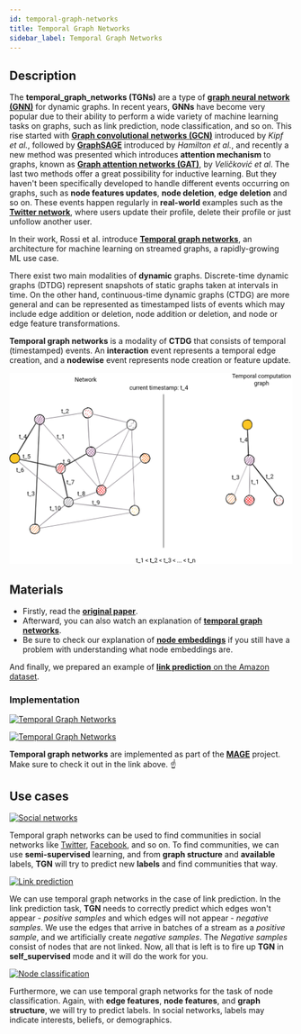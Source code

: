 ```yaml
---
id: temporal-graph-networks
title: Temporal Graph Networks
sidebar_label: Temporal Graph Networks
---
```


## Description

The **temporal_graph_networks (TGNs)** are a type of **[graph neural network
(GNN)](https://distill.pub/2021/gnn-intro/)** for dynamic graphs. In recent
years, **GNNs** have become very popular due to their ability to perform a wide
variety of machine learning tasks on graphs, such as link prediction, node
classification, and so on. This rise started with **[Graph convolutional
networks (GCN)](https://arxiv.org/pdf/1609.02907.pdf)** introduced by _Kipf et
al._, followed by **[GraphSAGE](https://arxiv.org/pdf/1706.02216.pdf)**
introduced by _Hamilton et al._, and recently a new method was presented which
introduces **attention mechanism** to graphs, known as **[Graph attention
networks
(GAT)](https://arxiv.org/pdf/1710.10903.pdf?ref=https://githubhelp.com)**, by
_Veličković et al_. The last two methods offer a great possibility for inductive
learning. But they haven't been specifically developed to handle different
events occurring on graphs, such as **node features updates**, **node
deletion**, **edge deletion** and so on. These events happen regularly in
**real-world** examples such as the **[Twitter
network](https://twitter.com/memgraphmage)**, where users update their profile,
delete their profile or just unfollow another user.

In their work, Rossi et al. introduce [**Temporal graph
networks**](https://arxiv.org/abs/2006.10637), an architecture for machine
learning on streamed graphs, a rapidly-growing ML use case.

There exist two main modalities of **dynamic** graphs. Discrete-time dynamic
graphs (DTDG) represent snapshots of static graphs taken at intervals in time.
On the other hand, continuous-time dynamic graphs (CTDG) are more general and
can be represented as timestamped lists of events which may include edge
addition or deletion, node addition or deletion, and node or edge feature
transformations.

**Temporal graph networks** is a modality of **CTDG** that consists of temporal
(timestamped) events. An **interaction** event represents a temporal edge
creation, and a **nodewise** event represents node creation or feature update.

![temporal-computation-graph](../../data/algorithms/machine-learning-graph-analytics/temporal-computation-graph.png)

## Materials

- Firstly, read the **[original paper](https://arxiv.org/pdf/2006.10637.pdf)**.
- Afterward, you can also watch an explanation of **[temporal graph
  networks](https://www.youtube.com/watch?v=0tw66aTfWaI&t=1759s&ab_channel=TheAIEpiphany)**.
- Be sure to check our explanation of **[node
  embeddings](https://memgraph.com/blog/introduction-to-node-embedding)** if you
  still have a problem with understanding what node embeddings are.

And finally, we prepared an example of [**link prediction** on the Amazon
dataset](https://hackmd.io/yy1mb9CVTYadmZz78iN5Jg).

### Implementation

[![Temporal Graph
Networks](https://img.shields.io/badge/Temporal_Graph_Networks-Implementation-FB6E00?style=for-the-badge&logo=github&logoColor=white)](https://github.com/memgraph/mage/blob/main/python/tgn.py)

[![Temporal Graph
Networks](https://img.shields.io/badge/Temporal_Graph_Networks-Documentation-FCC624?style=for-the-badge&logo=python&logoColor=white)](/mage/query-modules/python/temporal-graph-networks)

**Temporal graph networks** are implemented as part of the
[**MAGE**](https://github.com/memgraph/mage) project. Make sure to check it out
in the link above. :point_up:

## Use cases

[![Social
networks](https://img.shields.io/badge/Social_networks-Application-8A477F?style=for-the-badge)](/use-cases/social-media.md)

Temporal graph networks can be used to find communities in social networks like
[Twitter](https://twitter.com), [Facebook](https://www.facebook.com/), and so
on. To find communities, we can use **semi-supervised** learning, and from
**graph structure** and **available** labels, **TGN** will try to predict new
**labels** and find communities that way.

[![Link
prediction](https://img.shields.io/badge/Link_prediction-Application-8A477F?style=for-the-badge)](/mage/algorithms/machine-learning-graph-analytics/link-prediction-algorithm)

We can use temporal graph networks in the case of link prediction. In the link
prediction task, **TGN** needs to correctly predict which edges won't appear -
_positive samples_ and which edges will not appear - _negative samples_. We use
the edges that arrive in batches of a stream as a _positive sample_, and we
artificially create _negative samples_. The _Negative samples_ consist of nodes
that are not linked. Now, all that is left is to fire up **TGN** in
**self_supervised** mode and it will do the work for you.

[![Node
classification](https://img.shields.io/badge/Node_classification-Application-8A477F?style=for-the-badge)](/mage/algorithms/machine-learning-graph-analytics/node-classification-algorithm)

Furthermore, we can use temporal graph networks for the task of node
classification. Again, with **edge features**, **node features**, and **graph
structure**, we will try to predict labels. In social networks, labels may
indicate interests, beliefs, or demographics.
